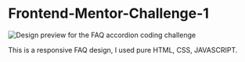 # Frontend-Mentor-Challenge-1

![Design preview for the FAQ accordion coding challenge](/Frontend-Mentor-Challenge-1/design/Interactive%20design.png)

This is a responsive FAQ design, I used pure HTML, CSS, JAVASCRIPT.
